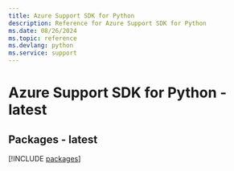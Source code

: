 ```yaml
---
title: Azure Support SDK for Python
description: Reference for Azure Support SDK for Python
ms.date: 08/26/2024
ms.topic: reference
ms.devlang: python
ms.service: support
---
```

# Azure Support SDK for Python - latest
## Packages - latest
[!INCLUDE [packages](support-index.md)]